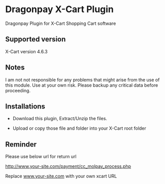 Dragonpay X-Cart Plugin
=====================

Dragonpay Plugin for X-Cart Shopping Cart software


Supported version
-----------------

X-Cart version 4.6.3


Notes
-----

I am not not responsible for any problems that might arise from the use of this module. 
Use at your own risk. Please backup any critical data before proceeding.


Installations
-------------

- Download this plugin, Extract/Unzip the files. 

- Upload or copy those file and folder into your X-Cart root folder

 
Reminder
-------------
Please use below url for return url

http://www.your-site.com/payment/cc_molpay_process.php

Replace www.your-site.com with your own xcart URL






